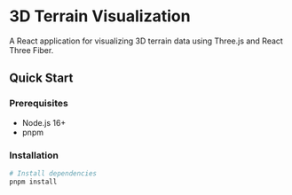# 3D Terrain Visualization

A React application for visualizing 3D terrain data using Three.js and React Three Fiber.

## Quick Start

### Prerequisites

- Node.js 16+ 
- pnpm

### Installation

```bash
# Install dependencies
pnpm install

